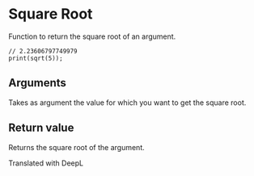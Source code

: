 # Square Root

Function to return the square root of an argument.

```
// 2.23606797749979
print(sqrt(5));
```

## Arguments

Takes as argument the value for which you want to get the square root.

## Return value

Returns the square root of the argument.

Translated with DeepL